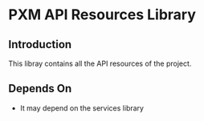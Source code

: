 # PXM API Resources Library

## Introduction

This libray contains all the API resources of the project.

## Depends On

- It may depend on the services library